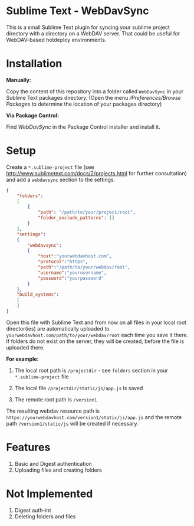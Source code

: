 Sublime Text - WebDavSync
===========================

This is a small Sublime Text plugin for syncing your sublime project directory with a directory on a WebDAV server. That could be useful for WebDAV-based hotdeploy environments.

Installation
============

**Manually:**

Copy the content of this repository into a folder called ```WebDavSync``` in your Sublime Text packages directory.
(Open the menu */Preferences/Browse Packages* to determine the location of your packages directory)

**Via Package Control:**

Find *WebDavSync* in the Package Control installer and install it.


Setup
=====
Create a ```*.sublime-project``` file (see http://www.sublimetext.com/docs/2/projects.html for further consultation) and add a ```webdavsync``` section to the settings.

```JSON
{
    "folders":
    [
        {
            "path": "/path/to/your/project/root",
            "folder_exclude_patterns": []
        }
    ],
    "settings":
    {
        "webdavsync":
        {
            "host":"yourwebdavhost.com",
            "protocol":"https",
            "path":"/path/to/your/webdav/root",
            "username":"yourusername",
            "password":"yourpassword"
        }
    },
    "build_systems":
    [
    ]
}  
```

Open this file with Sublime Text and from now on all files in your local root director(ies) are automatically uploaded to ```yourwebdavhost.com/path/to/your/webdav/root``` each time you save it there. If folders do not exist on the server, they will be created, before the file is uploaded there.

**For example:**

1. The local root path is ```/projectdir``` - see ```folders``` section in your ```*.sublime-project``` file

2. The local file ```/projectdir/static/js/app.js``` is saved

3. The remote root path is ```/version1```

The resulting webdav resource path is ```https://yourwebdavhost.com/version1/static/js/app.js``` and the remote path ```/version1/static/js``` will be created if necessary.


Features
========

1. Basic and Digest authentication
2. Uploading files and creating folders

Not Implemented
===============

1. Digest auth-int
2. Deleting folders and files



